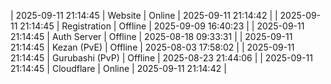 | 2025-09-11 21:14:45 | Website | Online | 2025-09-11 21:14:42 |
| 2025-09-11 21:14:45 | Registration | Offline | 2025-09-09 16:40:23 |
| 2025-09-11 21:14:45 | Auth Server | Offline | 2025-08-18 09:33:31 |
| 2025-09-11 21:14:45 | Kezan (PvE) | Offline | 2025-08-03 17:58:02 |
| 2025-09-11 21:14:45 | Gurubashi (PvP) | Offline | 2025-08-23 21:44:06 |
| 2025-09-11 21:14:45 | Cloudflare | Online | 2025-09-11 21:14:42 |
